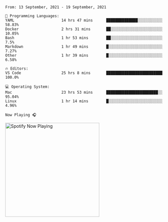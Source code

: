<!--START_SECTION:waka-->
```text
From: 13 September, 2021 - 19 September, 2021

💬 Programming Languages: 
YAML                     14 hrs 47 mins      ██████████████░░░░░░░░░░░   58.83% 
Docker                   2 hrs 31 mins       ██░░░░░░░░░░░░░░░░░░░░░░░   10.05% 
Bash                     1 hr 53 mins        ██░░░░░░░░░░░░░░░░░░░░░░░   7.5% 
Markdown                 1 hr 49 mins        █░░░░░░░░░░░░░░░░░░░░░░░░   7.27% 
Other                    1 hr 39 mins        █░░░░░░░░░░░░░░░░░░░░░░░░   6.58%

🔥 Editors: 
VS Code                  25 hrs 8 mins       █████████████████████████   100.0%

💻 Operating System: 
Mac                      23 hrs 53 mins      ███████████████████████░░   95.04% 
Linux                    1 hr 14 mins        █░░░░░░░░░░░░░░░░░░░░░░░░   4.96%

```


<!--END_SECTION:waka-->

`Now Playing 🎧`

[<img src="https://spotify-now-playing-cyan-seven.vercel.app/api/spotify-playing" alt="Spotify Now Playing" width="300" />](https://open.spotify.com/user/gregnrobinson-ca)



